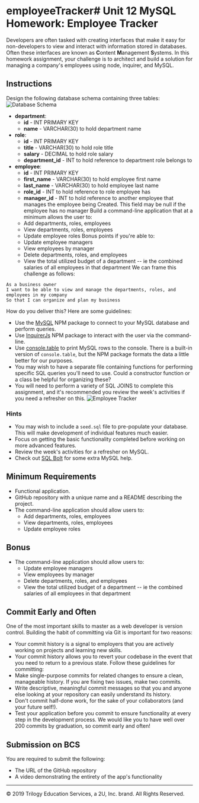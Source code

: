 # employeeTracker# Unit 12 MySQL Homework: Employee Tracker
Developers are often tasked with creating interfaces that make it easy for non-developers to view and interact with information stored in databases. Often these interfaces are known as **C**ontent **M**anagement **S**ystems. In this homework assignment, your challenge is to architect and build a solution for managing a company's employees using node, inquirer, and MySQL.
## Instructions
Design the following database schema containing three tables:
![Database Schema](Assets/schema.png)
* **department**:
  * **id** - INT PRIMARY KEY
  * **name** - VARCHAR(30) to hold department name
* **role**:
  * **id** - INT PRIMARY KEY
  * **title** -  VARCHAR(30) to hold role title
  * **salary** -  DECIMAL to hold role salary
  * **department_id** -  INT to hold reference to department role belongs to
* **employee**:
  * **id** - INT PRIMARY KEY
  * **first_name** - VARCHAR(30) to hold employee first name
  * **last_name** - VARCHAR(30) to hold employee last name
  * **role_id** - INT to hold reference to role employee has
  * **manager_id** - INT to hold reference to another employee that manages the employee being Created. This field may be null if the employee has no manager
Build a command-line application that at a minimum allows the user to:
  * Add departments, roles, employees
  * View departments, roles, employees
  * Update employee roles
Bonus points if you're able to:
  * Update employee managers
  * View employees by manager
  * Delete departments, roles, and employees
  * View the total utilized budget of a department -- ie the combined salaries of all employees in that department
We can frame this challenge as follows:
```
As a business owner
I want to be able to view and manage the departments, roles, and employees in my company
So that I can organize and plan my business
```
How do you deliver this? Here are some guidelines:
* Use the [MySQL](https://www.npmjs.com/package/mysql) NPM package to connect to your MySQL database and perform queries.
* Use [InquirerJs](https://www.npmjs.com/package/inquirer/v/0.2.3) NPM package to interact with the user via the command-line.
* Use [console.table](https://www.npmjs.com/package/console.table) to print MySQL rows to the console. There is a built-in version of `console.table`, but the NPM package formats the data a little better for our purposes.
* You may wish to have a separate file containing functions for performing specific SQL queries you'll need to use. Could a constructor function or a class be helpful for organizing these?
* You will need to perform a variety of SQL JOINS to complete this assignment, and it's recommended you review the week's activities if you need a refresher on this.
![Employee Tracker](Assets/employee-tracker.gif)
### Hints
* You may wish to include a `seed.sql` file to pre-populate your database. This will make development of individual features much easier.
* Focus on getting the basic functionality completed before working on more advanced features.
* Review the week's activities for a refresher on MySQL.
* Check out [SQL Bolt](https://sqlbolt.com/) for some extra MySQL help.
## Minimum Requirements
* Functional application.
* GitHub repository with a unique name and a README describing the project.
* The command-line application should allow users to:
  * Add departments, roles, employees
  * View departments, roles, employees
  * Update employee roles
## Bonus
* The command-line application should allow users to:
  * Update employee managers
  * View employees by manager
  * Delete departments, roles, and employees
  * View the total utilized budget of a department -- ie the combined salaries of all employees in that department
## Commit Early and Often
One of the most important skills to master as a web developer is version control. Building the habit of committing via Git is important for two reasons:
* Your commit history is a signal to employers that you are actively working on projects and learning new skills.
* Your commit history allows you to revert your codebase in the event that you need to return to a previous state.
Follow these guidelines for committing:
* Make single-purpose commits for related changes to ensure a clean, manageable history. If you are fixing two issues, make two commits.
* Write descriptive, meaningful commit messages so that you and anyone else looking at your repository can easily understand its history.
* Don't commit half-done work, for the sake of your collaborators (and your future self!).
* Test your application before you commit to ensure functionality at every step in the development process.
We would like you to have well over 200 commits by graduation, so commit early and often!
## Submission on BCS
You are required to submit the following:
* The URL of the GitHub repository
* A video demonstrating the entirety of the app's functionality 
- - -
© 2019 Trilogy Education Services, a 2U, Inc. brand. All Rights Reserved.